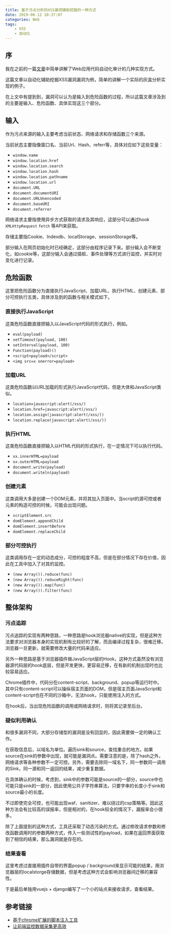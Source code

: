```yaml
---
title: 基于污点分析的XSS漏洞辅助挖掘的一种方式
date: 2019-06-12 10:37:07
categories: Web
tags:
    - XSS
    - 自动化
---
```


## 序

我在之前的一篇[文章](https://lylemi.github.io/2019/04/06/Web-Application-Auto-Audit/)中简单讲解了Web应用代码自动化审计的几种实现方式。

这篇文章以自动化辅助挖掘XSS漏洞漏洞为例，简单的讲解一个实际的灰盒分析实现的例子。

<!--more-->

在上文中有提到到，漏洞可以认为是输入到危险函数的过程，所以这篇文章涉及到的主要是输入、危险函数、具体实现这三个部分。

## 输入

作为污点来源的输入主要考虑当前状态、网络请求和存储函数三个来源。

当前状态主要指像窗口名、当前Url、Hash、referr等，具体对应如下这些变量：

- `window.name`
- `window.location.href`
- `window.location.search`
- `window.location.hash`
- `window.location.pathname`
- `window.location.url`
- `document.URL`
- `document.documentURI`
- `document.URLUnencoded`
- `document.baseURI`
- `document.referrer`

网络请求主要指使用异步方式获取的请求及其响应，这部分可以通过hook `XMLHttpRequest` `fetch` 等API来获取。

存储主要指Cookie、Indexdb、localStorage、sessionStorage等。

部分输入在网页初始化时已经确定，这部分由程序记录下来。部分输入会不断变化，如cookie等，这部分输入会通过插桩、事件处理等方式进行监控，并实时对变化进行记录。

## 危险函数

这里把危险函数分为直接执行JavaScript、加载URL、执行HTML、创建元素、部分可控执行五类，具体涉及到的函数与相关模式如下。

### 直接执行JavaScript

这类危险函数直接把输入以JavaScript代码的形式执行，例如。

- `eval(payload)`
- `setTimeout(payload, 100)`
- `setInterval(payload, 100)`
- `Function(payload)()`
- `<script>payload</script>`
- `<img src=x onerror=payload>`

### 加载URL

这类危险函数以URL加载的形式执行JavaScript代码，但是大体和JavaScript类似。

- `location=javascript:alert(/xss/)`
- `location.href=javascript:alert(/xss/)`
- `location.assign(javascript:alert(/xss/))`
- `location.replace(javascript:alert(/xss/))`

### 执行HTML

这类危险函数直接把输入以HTML代码的形式执行，在一定情况下可以执行代码。

- `xx.innerHTML=payload`
- `xx.outerHTML=payload`
- `document.write(payload)`
- `document.writeln(payload)`

### 创建元素

这类调用大多是创建一个DOM元素，并将其加入页面中。当script的源可控或者元素的构造可控的时候，可能会出现问题。

- `scriptElement.src`
- `domElement.appendChild`
- `domElement.insertBefore`
- `domElement.replaceChild`

### 部分可控执行

这类调用存在一定的动态成分，可控的程度不高，但是在部分情况下存在价值，因此在工具中加入了对其的监控。

- `(new Array()).reduce(func)`
- `(new Array()).reduceRight(func)`
- `(new Array()).map(func)`
- `(new Array()).filter(func)`

## 整体架构

### 污点追踪

污点追踪的实现有两种思路，一种思路是hook浏览器native的实现，但是这种方法要求对浏览器本身的实现机制有比较好的了解，而且编译过程复杂，很难迁移。浏览器一旦更新，就需要修改大量的代码来适应。

另外一种思路是基于浏览器插件做JavaScript层的Hook，这种方式虽然没有浏览器源代码层的hook底层，但是开发更快，更容易迁移，在有新的机制出现时也比较容易适应。

Chrome插件中，代码分在content-script、background、popup等运行时中。其中只有content-script可以操纵宿主页面的DOM，但是宿主页面JavaScript和content-script也在不同的沙箱中，无法hook，只能使用注入的方式。

在hook后，当出现危险函数的调用或网络请求时，则将其记录至后台。

### 疑似利用确认

和很多漏洞不同，大部分存储型的漏洞是没有回显的，因此需要做一定的确认工作。

在获取信息后，以域名为单位。遍历sink和source，查找重合的地方。如果source在sink的参数中出现，就可能是漏洞点。需要注意的是，除了hash之外，网络请求等各种参数不一定可控。另外，需要去除同一域名下，同一参数同一调用的Sink，同一源和同一返回的结果，减少重复数据。

在具体确认的时候，考虑到，sink中的参数可能是source的一部分，source中也可能只是sink的一部分，因此使用公共子字符串算法，只要字串的长度小于sink和source最小的长度。

不过即使完全可控，也可能出现waf、sanitizer、难以绕过的csp策略等。因此这种方法会有比较高的误报率，但是相对的，在hook较全的情况下，漏报率会小很多。

除了上面提到的这种方式，工具还采取了动态污染的方式。通过修改请求参数和修改函数调用时的参数两种方式，传入一些测试性的payload，如果在返回界面获取到了相信的结果，那么漏洞就是存在的。

### 结果查看

这里考虑过直接用插件自带的界面popup / background来显示可能的结果，用浏览器层的localstorge存储数据，但是考虑这种方式会影响浏览器间迁移的兼容性。

于是最后单独用vuejs + django编写了一个小的站点来接收请求，查看结果。

## 参考链接

+ [基于chrome扩展的脚本注入工具](https://zhuanlan.zhihu.com/p/27427557)
+ [让前端监控数据采集更高效](https://segmentfault.com/a/1190000018918875)
